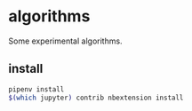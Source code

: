 # algorithms

Some experimental algorithms.

## install

```bash
pipenv install
$(which jupyter) contrib nbextension install
```
